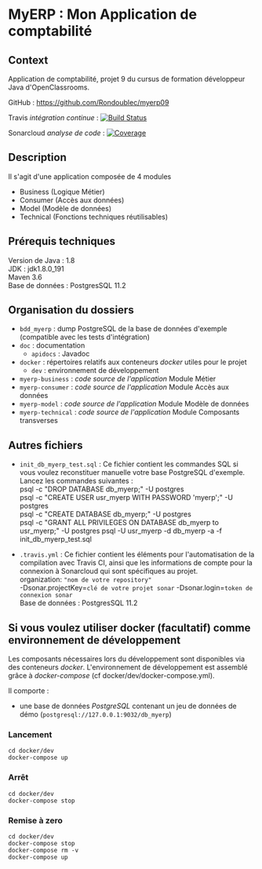 # MyERP : Mon Application de comptabilité

## Context
Application de comptabilité, projet 9 du cursus de formation développeur Java d'OpenClassrooms.

GitHub : https://github.com/Rondoublec/myerp09

Travis *intégration continue* : [![Build Status](https://api.travis-ci.org/Rondoublec/myerp09.svg)](https://travis-ci.org/github/Rondoublec/myerp09)

Sonarcloud *analyse de code* : [![Coverage](https://sonarcloud.io/api/project_badges/measure?project=Rondoublec_myerp09&metric=coverage)](https://sonarcloud.io/dashboard?id=Rondoublec_myerp09)

## Description
Il s'agit d'une application composée de 4 modules
* Business (Logique Métier)
* Consumer (Accès aux données)
* Model (Modèle de données)
* Technical (Fonctions techniques réutilisables)

## Prérequis techniques 
Version de Java : 1.8  
JDK : jdk1.8.0_191  
Maven 3.6  
Base de données : 
PostgresSQL 11.2


## Organisation du dossiers

*   `bdd_myerp` : dump PostgreSQL de la base de données d'exemple (compatible avec les tests d'intégration)
*   `doc` : documentation
    *   `apidocs` : Javadoc
*   `docker` : répertoires relatifs aux conteneurs _docker_ utiles pour le projet
    *   `dev` : environnement de développement
*   `myerp-business` : *code source de l'application* Module Métier
*   `myerp-consumer` : *code source de l'application* Module Accès aux données
*   `myerp-model` : *code source de l'application* Module Modèle de données
*   `myerp-technical` : *code source de l'application* Module Composants transverses

## Autres fichiers
 *   `init_db_myerp_test.sql` : Ce fichier contient les commandes SQL si vous voulez reconstituer manuelle votre base PostgreSQL d'exemple. Lancez les commandes suivantes :  
psql -c "DROP DATABASE db_myerp;" -U postgres  
psql -c "CREATE USER usr_myerp WITH PASSWORD 'myerp';" -U postgres  
psql -c "CREATE DATABASE db_myerp;" -U postgres  
psql -c "GRANT ALL PRIVILEGES ON DATABASE db_myerp to usr_myerp;" -U postgres 
psql -U usr_myerp -d db_myerp -a -f init_db_myerp_test.sql

 *   `.travis.yml` : Ce fichier contient les éléments pour l'automatisation de la compilation avec Travis CI, ainsi que les informations de compte pour la connexion à Sonarcloud qui sont spécifiques au projet.  
organization: `"nom de votre repository"`  
-Dsonar.projectKey=`clé de votre projet sonar` -Dsonar.login=`token de connexion sonar`   
Base de données : 
PostgresSQL 11.2
    

## Si vous voulez utiliser docker (facultatif) comme environnement de développement

Les composants nécessaires lors du développement sont disponibles via des conteneurs _docker_.
L'environnement de développement est assemblé grâce à _docker-compose_
(cf docker/dev/docker-compose.yml).

Il comporte :

*   une base de données _PostgreSQL_ contenant un jeu de données de démo (`postgresql://127.0.0.1:9032/db_myerp`)

### Lancement

    cd docker/dev
    docker-compose up

### Arrêt

    cd docker/dev
    docker-compose stop

### Remise à zero

    cd docker/dev
    docker-compose stop
    docker-compose rm -v
    docker-compose up
